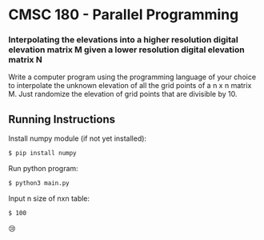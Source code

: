# CMSC 180 - Parallel Programming

### Interpolating the elevations into a higher resolution digital elevation matrix M given a lower resolution digital elevation matrix N

Write a computer program using the programming language of your choice to interpolate the unknown elevation of all the grid points of a n x n matrix M. Just randomize the elevation of grid points that are divisible by 10.

## Running Instructions

Install numpy module (if not yet installed):
``` bash
$ pip install numpy 
```

Run python program:
``` bash
$ python3 main.py 
```
Input n size of nxn table:
```bash
$ 100
```

:cry:
